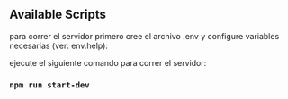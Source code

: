 ## Available Scripts

para correr el servidor primero cree el archivo .env y configure variables necesarias (ver: env.help):


ejecute el siguiente comando para correr el servidor:

### `npm run start-dev`